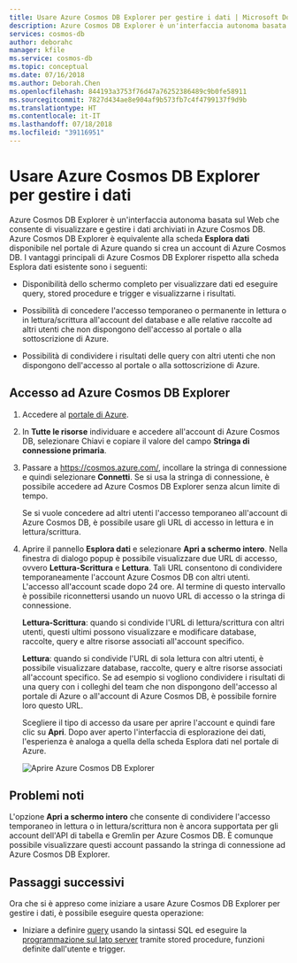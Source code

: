 ```yaml
---
title: Usare Azure Cosmos DB Explorer per gestire i dati | Microsoft Docs
description: Azure Cosmos DB Explorer è un'interfaccia autonoma basata sul Web che consente di visualizzare e gestire i dati archiviati in Azure Cosmos DB.
services: cosmos-db
author: deborahc
manager: kfile
ms.service: cosmos-db
ms.topic: conceptual
ms.date: 07/16/2018
ms.author: Deborah.Chen
ms.openlocfilehash: 844193a3753f76d47a76252386489c9b0fe58911
ms.sourcegitcommit: 7827d434ae8e904af9b573fb7c4f4799137f9d9b
ms.translationtype: HT
ms.contentlocale: it-IT
ms.lasthandoff: 07/18/2018
ms.locfileid: "39116951"
---
```

# <a name="use-azure-cosmos-db-explorer-to-manage-your-data"></a>Usare Azure Cosmos DB Explorer per gestire i dati 

Azure Cosmos DB Explorer è un'interfaccia autonoma basata sul Web che consente di visualizzare e gestire i dati archiviati in Azure Cosmos DB. Azure Cosmos DB Explorer è equivalente alla scheda **Esplora dati** disponibile nel portale di Azure quando si crea un account di Azure Cosmos DB. I vantaggi principali di Azure Cosmos DB Explorer rispetto alla scheda Esplora dati esistente sono i seguenti:

* Disponibilità dello schermo completo per visualizzare dati ed eseguire query, stored procedure e trigger e visualizzarne i risultati.  

* Possibilità di concedere l'accesso temporaneo o permanente in lettura o in lettura/scrittura all'account del database e alle relative raccolte ad altri utenti che non dispongono dell'accesso al portale o alla sottoscrizione di Azure.  

* Possibilità di condividere i risultati delle query con altri utenti che non dispongono dell'accesso al portale o alla sottoscrizione di Azure.  

## <a name="access-azure-cosmos-db-explorer"></a>Accesso ad Azure Cosmos DB Explorer

1. Accedere al [portale di Azure](https://portal.azure.com/). 

2. In **Tutte le risorse** individuare e accedere all'account di Azure Cosmos DB, selezionare Chiavi e copiare il valore del campo **Stringa di connessione primaria**.  

3. Passare a https://cosmos.azure.com/, incollare la stringa di connessione e quindi selezionare **Connetti**. Se si usa la stringa di connessione, è possibile accedere ad Azure Cosmos DB Explorer senza alcun limite di tempo.  

   Se si vuole concedere ad altri utenti l'accesso temporaneo all'account di Azure Cosmos DB, è possibile usare gli URL di accesso in lettura e in lettura/scrittura. 

4. Aprire il pannello **Esplora dati** e selezionare **Apri a schermo intero**. Nella finestra di dialogo popup è possibile visualizzare due URL di accesso, ovvero **Lettura-Scrittura** e **Lettura**. Tali URL consentono di condividere temporaneamente l'account Azure Cosmos DB con altri utenti. L'accesso all'account scade dopo 24 ore. Al termine di questo intervallo è possibile riconnettersi usando un nuovo URL di accesso o la stringa di connessione. 

   **Lettura-Scrittura**: quando si condivide l'URL di lettura/scrittura con altri utenti, questi ultimi possono visualizzare e modificare database, raccolte, query e altre risorse associati all'account specifico.

   **Lettura**: quando si condivide l'URL di sola lettura con altri utenti, è possibile visualizzare database, raccolte, query e altre risorse associati all'account specifico. Se ad esempio si vogliono condividere i risultati di una query con i colleghi del team che non dispongono dell'accesso al portale di Azure o all'account di Azure Cosmos DB, è possibile fornire loro questo URL.

   Scegliere il tipo di accesso da usare per aprire l'account e quindi fare clic su **Apri**. Dopo aver aperto l'interfaccia di esplorazione dei dati, l'esperienza è analoga a quella della scheda Esplora dati nel portale di Azure.   

   ![Aprire Azure Cosmos DB Explorer](./media/data-explorer/open-data-explorer-with-access-url.png)

## <a name="known-issues"></a>Problemi noti

L'opzione **Apri a schermo intero** che consente di condividere l'accesso temporaneo in lettura o in lettura/scrittura non è ancora supportata per gli account dell'API di tabella e Gremlin per Azure Cosmos DB. È comunque possibile visualizzare questi account passando la stringa di connessione ad Azure Cosmos DB Explorer. 

## <a name="next-steps"></a>Passaggi successivi
Ora che si è appreso come iniziare a usare Azure Cosmos DB Explorer per gestire i dati, è possibile eseguire questa operazione:

* Iniziare a definire [query](sql-api-sql-query-reference.md) usando la sintassi SQL ed eseguire la [programmazione sul lato server](programming.md) tramite stored procedure, funzioni definite dall'utente e trigger. 